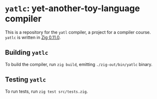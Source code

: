 # `yatlc`: yet-another-toy-language compiler

This is a repository for the `yatl` compiler, a project for a compiler course.
`yatlc` is written in [Zig 0.11.0](https://ziglang.org).

## Building `yatlc`

To build the compiler, run `zig build`, emitting `./zig-out/bin/yatlc` binary.

## Testing `yatlc`

To run tests, run `zig test src/tests.zig`.
